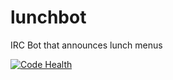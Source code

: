 # lunchbot
IRC Bot that announces lunch menus

[![Code Health](https://landscape.io/github/mekstrem/lunchbot/master/landscape.svg?style=flat)](https://landscape.io/github/mekstrem/lunchbot/master)
